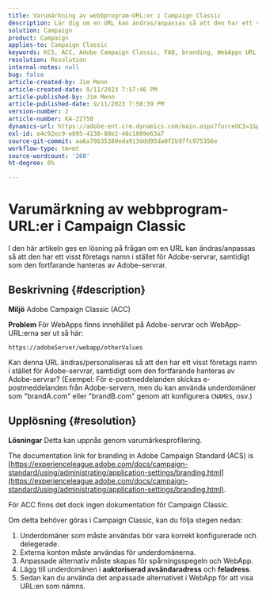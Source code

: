 ```yaml
---
title: Varumärkning av webbprogram-URL:er i Campaign Classic
description: Lär dig om en URL kan ändras/anpassas så att den har ett visst företags namn i stället för Adobe-servrar, samtidigt som den fortfarande hanteras av Adobe-servrar.
solution: Campaign
product: Campaign
applies-to: Campaign Classic
keywords: KCS, ACC, Adobe Campaign Classic, FAQ, branding, WebApps URL, Adobe Campaign Standard, ACS
resolution: Resolution
internal-notes: null
bug: false
article-created-by: Jim Menn
article-created-date: 9/11/2023 7:57:46 PM
article-published-by: Jim Menn
article-published-date: 9/11/2023 7:58:39 PM
version-number: 2
article-number: KA-22750
dynamics-url: https://adobe-ent.crm.dynamics.com/main.aspx?forceUCI=1&pagetype=entityrecord&etn=knowledgearticle&id=c2bc4177-dd50-ee11-be6f-6045bd006239
exl-id: e4c92ec9-e095-4130-88e2-48c1009e63a7
source-git-commit: aa6a79635380eda913ddd95da0f2b97fc975356e
workflow-type: tm+mt
source-wordcount: '260'
ht-degree: 0%

---
```


# Varumärkning av webbprogram-URL:er i Campaign Classic


I den här artikeln ges en lösning på frågan om en URL kan ändras/anpassas så att den har ett visst företags namn i stället för Adobe-servrar, samtidigt som den fortfarande hanteras av Adobe-servrar.

## Beskrivning {#description}


<b>Miljö</b>
Adobe Campaign Classic (ACC)

<b>Problem</b>
För WebApps finns innehållet på Adobe-servrar och WebApp-URL:erna ser ut så här:

`https://adobeServer/webapp/otherValues`

Kan denna URL ändras/personaliseras så att den har ett visst företags namn i stället för Adobe-servrar, samtidigt som den fortfarande hanteras av Adobe-servrar?
(Exempel: För e-postmeddelanden skickas e-postmeddelanden från Adobe-servern, men du kan använda underdomäner som &quot;brandA.com&quot; eller &quot;brandB.com&quot; genom att konfigurera `CNAMES`, osv.)


## Upplösning {#resolution}


<b>Lösningar</b>
Detta kan uppnås genom varumärkesprofilering.

The documentation link for branding in Adobe Campaign Standard (ACS) is [https://experienceleague.adobe.com/docs/campaign-standard/using/administrating/application-settings/branding.html](https://experienceleague.adobe.com/docs/campaign-standard/using/administrating/application-settings/branding.html).


För ACC finns det dock ingen dokumentation för Campaign Classic.

Om detta behöver göras i Campaign Classic, kan du följa stegen nedan:
1. Underdomäner som måste användas bör vara korrekt konfigurerade och delegerade.
2. Externa konton måste användas för underdomänerna.
3. Anpassade alternativ måste skapas för spårningsspegeln och WebApp.
4. Lägg till underdomänen i <b>auktoriserad avsändaradress</b> och <b>feladress</b>.
5. Sedan kan du använda det anpassade alternativet i WebApp för att visa URL:en som nämns.
